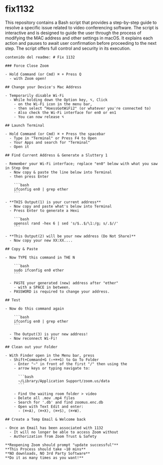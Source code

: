 # fix1132

 This repository contains a Bash script that provides a step-by-step guide to resolve a specific issue related to video conferencing software. The script is interactive and is designed to guide the user through the process of modifying the MAC address and other settings in macOS. It explains each action and pauses to await user confirmation before proceeding to the next step. The script offers full control and security in its execution.

```markwdown
contenido del readme: # Fix 1132

### Force Close Zoom

- Hold Command (or Cmd) ⌘ + Press Q
  - with Zoom open!

## Change your Device's Mac Address

- Temporarily disable Wi-Fi
  - While holding down the Option key, ⌥, Click
    - on the Wi-Fi icon in the menu bar,
    - then select “HoessGotWiFi2" (or whatever you're connected to)
    - Also check the Wi-Fi interface for en0 or en1
    - You can now release ⌥

## Launch Terminal

- Hold Command (or Cmd) ⌘ + Press the spacebar
  - Type in "Terminal" or Press F4 to Open
  - Your Apps and search for "Terminal"
  - Open it

## Find Current Address & Generate a Sluttery 1

- Remember your Wi-Fi interface; replace "en0" below with what you saw in Step One
  - Now copy & paste the line below into Terminal
  - then press Enter

    ```bash
    ifconfig en0 | grep ether
    ```

- **THIS Output(1) is your current address**
  - Now copy and paste what's below into Terminal
  - Press Enter to generate a Hexi

    ```bash
    openssl rand -hex 6 | sed 's/$..$/\1:/g; s/.$//'
    ```

- **This Output(2) will be your new address (Do Not Share)**
  - Now copy your new XX:XX....

## Copy & Paste

- Now TYPE this command in THE N

    ```bash
    sudo ifconfig en0 ether
    ```

  - PASTE your generated (new) address after "ether"
    - with a SPACE in between.
  - PASSWORD is required to change your address.

## Test

- Now do this command again

    ```bash
    ifconfig en0 | grep ether
    ```

  - The Output(3) is your new address!
  - Now reconnect Wi-Fi!

## Clean out your Folder

- With Finder open in the Menu bar, press
  - Shift+Command+G (⇧+⌘+G) to Go To Folder
    - Enter "~" in front of the first "/" then using the
    - arrow keys or typing navigate to:

      ```bash
      ~/Library/Application Support/zoom.us/data
      ```

    - Find the waiting room folder > video
    - Delete all .mov .mp4 files
    - Search for '.db' and find zoomus.enc.db
    - Open with Text Edit and enter:
      - (⌘+A), (⌘+X), (⌘+S), (⌘+W).

## Create a Temp Email & Welcome back

- Once an Email has been associated with 1132
  - It will no longer be able to access Zoom without
  - Authorization from Zoom Trust & Safety

**Reopening Zoom should prompt "update successful"**
**This Process should take ~10 mins**
**NO downloads, NO 3rd Party Software**
**Do it as many times as you want!**

```
